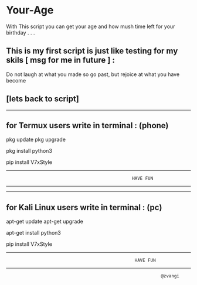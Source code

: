 # Your-Age
With This script you can get your age and how mush time left for your birthday . . .

This is my first script is just like testing for my skils
[ msg for me in future ] :
-------------------------
Do not laugh at what you made so go past, but rejoice at what you have become


[lets back to script]
----------------------

************************************
for Termux users write in terminal : (phone)
------------------------------------

pkg update
pkg upgrade


pkg install python3


pip install V7xStyle

-------------------------------------------------------------
                                                    HAVE FUN
-------------------------------------------------------------


****************************************
for Kali Linux users write in terminal : (pc)
----------------------------------------

apt-get update
apt-get upgrade


apt-get install python3


pip install V7xStyle

-------------------------------------------------------------
                                                     HAVE FUN
-------------------------------------------------------------

                                                               @zvangi

                                                              

